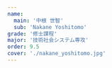 ```yaml
---
name:
  main: '中根 世智'
  sub: 'Nakane Yoshitomo'
grade: '修士課程'
major: '技術社会システム専攻'
order: 9.5
cover: './nakane_yoshitomo.jpg'
---
```

